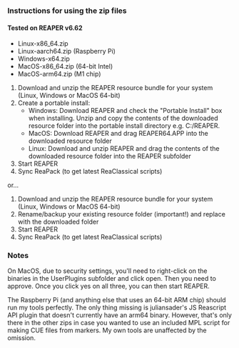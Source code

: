 ### Instructions for using the zip files
#### Tested on REAPER v6.62

- Linux-x86_64.zip 
- Linux-aarch64.zip (Raspberry Pi) 
- Windows-x64.zip 
- MacOS-x86_64.zip (64-bit Intel) 
- MacOS-arm64.zip (M1 chip) 

1. Download and unzip the REAPER resource bundle for your system (Linux, Windows or MacOS 64-bit)
2. Create a portable install:
    * Windows: Download REAPER and check the "Portable Install" box when installing. Unzip and copy the contents of the downloaded resource folder into the portable install directory e.g. C:/REAPER.
    * MacOS: Download REAPER and drag REAPER64.APP into the downloaded resource folder
    * Linux: Download and unzip REAPER and drag the contents of the downloaded resource folder into the REAPER subfolder
3. Start REAPER
4. Sync ReaPack (to get latest ReaClassical scripts)

or...

1. Download and unzip the REAPER resource bundle for your system (Linux, Windows or MacOS 64-bit)
2. Rename/backup your existing resource folder (important!) and replace with the downloaded folder
3. Start REAPER
4. Sync ReaPack (to get latest ReaClassical scripts)



### Notes

On MacOS, due to security settings, you'll need to right-click on the binaries in the UserPlugins subfolder and click open. Then you need to approve. Once you click yes on all three, you can then start REAPER.

The Raspberry Pi (and anything else that uses an 64-bit ARM chip) should run my tools perfectly. The only thing missing is juliansader's JS Reascript API plugin that doesn't currently have an arm64 binary. However, that's only there in the other zips in case you wanted to use an included MPL script for making CUE files from markers. My own tools are unaffected by the omission.



